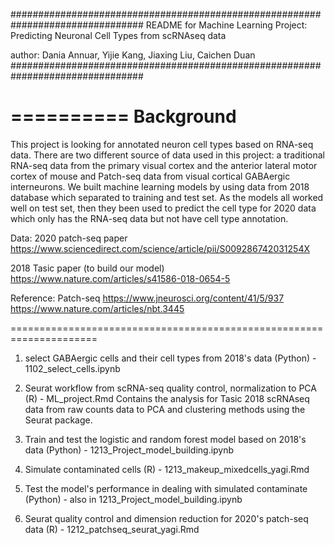 ################################################################################
README for Machine Learning Project: Predicting Neuronal Cell Types from scRNAseq data

author: Dania Annuar, Yijie Kang, Jiaxing Liu, Caichen Duan
################################################################################

==========
Background
==========
This project is looking for annotated neuron cell types based on RNA-seq data. There are two different source of data used in this project: a traditional RNA-seq data from the primary visual cortex and the anterior lateral motor cortex of mouse and Patch-seq data from visual cortical GABAergic interneurons. We built machine learning models by using data from 2018 database which separated to training and test set. As the models all worked well on test set, then they been used to predict the cell type for 2020 data which only has the RNA-seq data but not have cell type annotation. 

Data:
2020 patch-seq paper
https://www.sciencedirect.com/science/article/pii/S009286742031254X

2018 Tasic paper (to build our model)
https://www.nature.com/articles/s41586-018-0654-5

Reference:
Patch-seq
https://www.jneurosci.org/content/41/5/937 
https://www.nature.com/articles/nbt.3445


=====================================================================
1. select GABAergic cells and their cell types from 2018's data (Python) - 1102_select_cells.ipynb

2. Seurat workflow from scRNA-seq quality control, normalization to PCA (R) - ML_project.Rmd
Contains the analysis for Tasic 2018 scRNAseq data from raw counts data to PCA and clustering methods using the Seurat package.

3. Train and test the logistic and random forest model based on 2018's data (Python) - 1213_Project_model_building.ipynb

4. Simulate contaminated cells (R) - 1213_makeup_mixedcells_yagi.Rmd

5. Test the model's performance in dealing with simulated contaminate (Python) - also in 1213_Project_model_building.ipynb

6. Seurat quality control and dimension reduction for 2020's patch-seq data (R) - 1212_patchseq_seurat_yagi.Rmd
